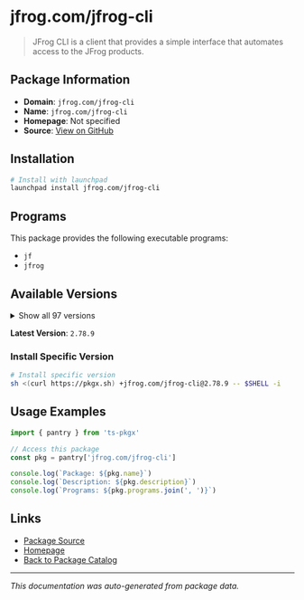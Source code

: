 # jfrog.com/jfrog-cli

> JFrog CLI is a client that provides a simple interface that automates access to the JFrog products.

## Package Information

- **Domain**: `jfrog.com/jfrog-cli`
- **Name**: `jfrog.com/jfrog-cli`
- **Homepage**: Not specified
- **Source**: [View on GitHub](https://github.com/pkgxdev/pantry/tree/main/projects/jfrog.com/jfrog-cli/package.yml)

## Installation

```bash
# Install with launchpad
launchpad install jfrog.com/jfrog-cli
```

## Programs

This package provides the following executable programs:

- `jf`
- `jfrog`

## Available Versions

<details>
<summary>Show all 97 versions</summary>

- `2.78.9`, `2.78.8`, `2.78.7`, `2.78.6`, `2.78.5`
- `2.78.3`, `2.78.2`, `2.78.1`, `2.78.0`, `2.77.0`
- `2.76.1`, `2.76.0`, `2.75.1`, `2.75.0`, `2.74.1`
- `2.74.0`, `2.73.3`, `2.73.2`, `2.73.0`, `2.72.5`
- `2.72.4`, `2.72.3`, `2.72.2`, `2.72.1`, `2.72.0`
- `2.71.5`, `2.71.4`, `2.71.3`, `2.71.2`, `2.71.1`
- `2.71.0`, `2.70.0`, `2.69.0`, `2.68.0`, `2.67.0`
- `2.66.0`, `2.65.0`, `2.64.1`, `2.64.0`, `2.63.2`
- `2.63.1`, `2.63.0`, `2.62.2`, `2.62.1`, `2.62.0`
- `2.61.2`, `2.61.1`, `2.61.0`, `2.60.0`, `2.59.1`
- `2.59.0`, `2.58.2`, `2.58.1`, `2.57.1`, `2.57.0`
- `2.56.1`, `2.56.0`, `2.55.0`, `2.54.0`, `2.53.2`
- `2.53.1`, `2.52.10`, `2.52.9`, `2.52.8`, `2.52.7`
- `2.52.6`, `2.52.5`, `2.52.4`, `2.52.3`, `2.52.2`
- `2.52.1`, `2.52.0`, `2.51.1`, `2.51.0`, `2.50.4`
- `2.50.2`, `2.50.1`, `2.50.0`, `2.49.2`, `2.49.1`
- `2.49.0`, `2.48.0`, `2.47.0`, `2.46.3`, `2.46.2`
- `2.46.1`, `2.46.0`, `2.45.0`, `2.44.1`, `2.44.0`
- `2.43.1`, `2.43.0`, `2.42.1`, `2.42.0`, `2.41.1`
- `2.41.0`, `2.40.0`

</details>

**Latest Version**: `2.78.9`

### Install Specific Version

```bash
# Install specific version
sh <(curl https://pkgx.sh) +jfrog.com/jfrog-cli@2.78.9 -- $SHELL -i
```

## Usage Examples

```typescript
import { pantry } from 'ts-pkgx'

// Access this package
const pkg = pantry['jfrog.com/jfrog-cli']

console.log(`Package: ${pkg.name}`)
console.log(`Description: ${pkg.description}`)
console.log(`Programs: ${pkg.programs.join(', ')}`)
```

## Links

- [Package Source](https://github.com/pkgxdev/pantry/tree/main/projects/jfrog.com/jfrog-cli/package.yml)
- [Homepage](#)
- [Back to Package Catalog](../../../package-catalog.md)

---

*This documentation was auto-generated from package data.*
